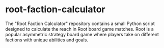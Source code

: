 # root-faction-calculator
The "Root Faction Calculator" repository contains a small Python script designed to calculate the reach in Root board game matches. Root is a popular asymmetric strategy board game where players take on different factions with unique abilities and goals.
